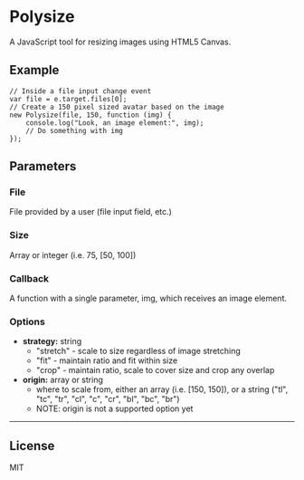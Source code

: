 # Polysize

A JavaScript tool for resizing images using HTML5 Canvas.

## Example
```
// Inside a file input change event
var file = e.target.files[0];
// Create a 150 pixel sized avatar based on the image
new Polysize(file, 150, function (img) {
    console.log("Look, an image element:", img);
    // Do something with img
});
```

## Parameters

### File
File provided by a user (file input field, etc.)

### Size
Array or integer (i.e. 75, [50, 100])

### Callback
A function with a single parameter, img, which receives an image element.

### Options
  - **strategy:** string
    - "stretch" - scale to size regardless of image stretching
    - "fit" - maintain ratio and fit within size
    - "crop" - maintain ratio, scale to cover size and crop any overlap
  - **origin:** array or string
    - where to scale from, either an array (i.e. [150, 150]), or a string
      ("tl", "tc", "tr", "cl", "c", "cr", "bl", "bc", "br")
    - NOTE: origin is not a supported option yet

---
## License
MIT
